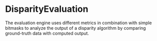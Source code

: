 # DisparityEvaluation

The evaluation engine uses different metrics in combination with simple bitmasks to analyze the output of a disparity algorithm by comparing ground-truth data with computed output.
